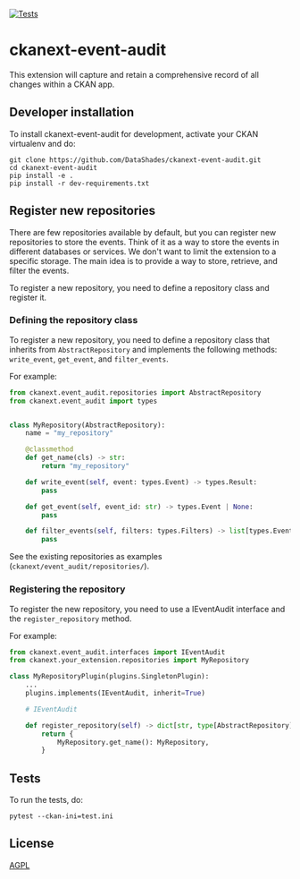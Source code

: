 [![Tests](https://github.com/DataShades/ckanext-event-audit/actions/workflows/test.yml/badge.svg)](https://github.com/DataShades/ckanext-event-audit/actions/workflows/test.yml)

# ckanext-event-audit

This extension will capture and retain a comprehensive record of all changes within a CKAN app. 

## Developer installation

To install ckanext-event-audit for development, activate your CKAN virtualenv and
do:

    git clone https://github.com/DataShades/ckanext-event-audit.git
    cd ckanext-event-audit
    pip install -e .
    pip install -r dev-requirements.txt


## Register new repositories

There are few repositories available by default, but you can register new repositories to store the events. Think of it as a way to store the events in different databases or services. We don't want to limit the extension to a specific storage. The main idea is to provide a way to store, retrieve, and filter the events.

To register a new repository, you need to define a repository class and register it.

### Defining the repository class

To register a new repository, you need to define a repository class that inherits from `AbstractRepository` and implements the following methods: `write_event`, `get_event`, and `filter_events`.

For example:

```python
from ckanext.event_audit.repositories import AbstractRepository
from ckanext.event_audit import types


class MyRepository(AbstractRepository):
    name = "my_repository"

    @classmethod
    def get_name(cls) -> str:
        return "my_repository"

    def write_event(self, event: types.Event) -> types.Result:
        pass

    def get_event(self, event_id: str) -> types.Event | None:
        pass

    def filter_events(self, filters: types.Filters) -> list[types.Event]:
        pass
```

See the existing repositories as examples (`ckanext/event_audit/repositories/`).

### Registering the repository

To register the new repository, you need to use a IEventAudit interface and the `register_repository` method.

For example:

```python
from ckanext.event_audit.interfaces import IEventAudit
from ckanext.your_extension.repositories import MyRepository

class MyRepositoryPlugin(plugins.SingletonPlugin):
    ...
    plugins.implements(IEventAudit, inherit=True)

    # IEventAudit

    def register_repository(self) -> dict[str, type[AbstractRepository]]:
        return {
            MyRepository.get_name(): MyRepository,
        }
```


## Tests

To run the tests, do:

    pytest --ckan-ini=test.ini

## License

[AGPL](https://www.gnu.org/licenses/agpl-3.0.en.html)

